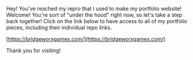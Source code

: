 Hey! You've reached my repro that I used to make my portfolio website! Welcome! You're sort of "under the hood" right now, so let's take a step back together! Click on the link below to have access to all of my portfolio pieces, including their individual repo links.

[https://bridgeworxgames.com/](https://bridgeworxgames.com/)

Thank you for visiting!
